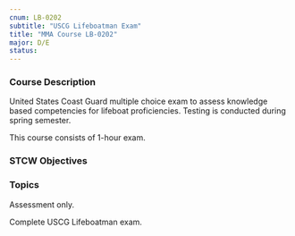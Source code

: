 ```yaml
---
cnum: LB-0202
subtitle: "USCG Lifeboatman Exam"
title: "MMA Course LB-0202"
major: D/E
status: 
---
```


### Course Description

United States Coast Guard multiple choice exam to assess knowledge based competencies for lifeboat proficiencies. Testing is conducted during spring semester.

This course consists of 1-hour exam.


### STCW Objectives



### Topics

Assessment only.  

Complete USCG Lifeboatman exam.



